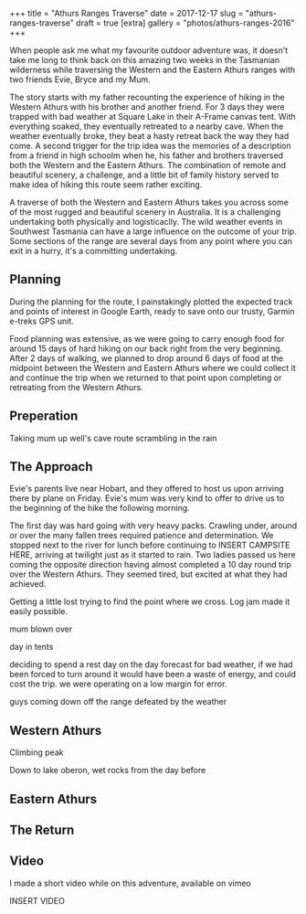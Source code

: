 +++
title = "Athurs Ranges Traverse"
date = 2017-12-17
slug = "athurs-ranges-traverse"
draft = true
[extra]
gallery = "photos/athurs-ranges-2016"
+++

When people ask me what my favourite outdoor adventure was, it doesn't
take me long to think back on this amazing two weeks in the Tasmanian
wilderness while traversing the Western and the Eastern Athurs ranges
with two friends Evie, Bryce and my Mum.

The story starts with my father recounting the experience of hiking in
the Western Athurs with his brother and another friend. For 3 days they
were trapped with bad weather at Square Lake in their A-Frame canvas
tent. With everything soaked, they eventually retreated to a nearby
cave. When the weather eventually broke, they beat a hasty retreat back
the way they had come. A second trigger for the trip idea was the
memories of a description from a friend in high schoolm when he, his
father and brothers traversed both the Western and the Eastern Athurs.
The combination of remote and beautiful scenery, a challenge, and a
little bit of family history served to make idea of hiking this route
seem rather exciting.

A traverse of both the Western and Eastern Athurs takes you across some
of the most rugged and beautiful scenery in Australia. It is a
challenging undertaking both physically and logisticaclly. The wild
weather events in Southwest Tasmania can have a large influence on the
outcome of your trip. Some sections of the range are several days from
any point where you can exit in a hurry, it's a committing undertaking.

## Planning

During the planning for the route, I painstakingly plotted the expected
track and points of interest in Google Earth, ready to save onto our
trusty, Garmin e-treks GPS unit.

Food planning was extensive, as we were going to carry enough food for
around 15 days of hard hiking on our back right from the very beginning.
After 2 days of walking, we planned to drop around 6 days of food at the
midpoint between the Western and Eastern Athurs where we could collect
it and continue the trip when we returned to that point upon completing
or retreating from the Western Athurs.

## Preperation

Taking mum up well's cave route scrambling in the rain

## The Approach

Evie's parents live near Hobart, and they offered to host us upon
arriving there by plane on Friday. Evie's mum was very kind to offer
to drive us to the beginning of the hike the following morning.

The first day was hard going with very heavy packs. Crawling under,
around or over the many fallen trees required patience and
determination. We stopped next to the river for lunch before continuing
to INSERT CAMPSITE HERE, arriving at twilight just as it started to
rain. Two ladies passed us here coming the opposite direction having
almost completed a 10 day round trip over the Western Athurs. They
seemed tired, but excited at what they had achieved.

Getting a little lost trying to find the point where we cross. Log jam
made it easily possible.

mum blown over

day in tents

deciding to spend a rest day on the day forecast for bad weather, if we
had been forced to turn around it would have been a waste of energy, and
could cost the trip. we were operating on a low margin for error.

guys coming down off the range defeated by the weather

## Western Athurs

Climbing peak

Down to lake oberon, wet rocks from the day before

## Eastern Athurs

## The Return

## Video

I made a short video while on this adventure, available on vimeo

INSERT VIDEO

